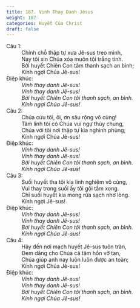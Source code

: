 ```yaml
---
title: 187. Vinh Thay Danh Jêsus
weight: 187
categories: Huyết Của Christ
draft: false
---
```

<dl><dt>Câu 1:</dt><dd data-verse="1">Chính chỗ thập tự xưa Jê-sus treo mình, <br/>Nay tôi xin Chúa xóa muôn tội trắng tinh. <br/>Bởi huyết Chiên Con tâm thanh sạch an bình; <br/>Kính ngợi Chúa Jê-sus! </dd><dt>Điệp khúc:</dt><dd data-chorus="1"><em>Vinh thay danh Jê-sus! <br/>Vinh thay danh Jê-sus! <br/>Bởi huyết Chiên Con tôi thanh sạch, an bình. <br/>Kính ngợi Chúa Jê-sus! </em></dd><dt>Câu 2:</dt><dd data-verse="2">Chúa cứu tôi, ôi, ơn sâu rộng vô cùng! <br/>Tâm linh tôi có Chúa vui ngự thủy chung, <br/>Chúa với tôi nơi thập tự kia nghinh phùng; <br/>Kính ngợi Chúa Jê-sus! </dd><dt>Điệp khúc:</dt><dd data-chorus="1"><em>Vinh thay danh Jê-sus! <br/>Vinh thay danh Jê-sus! <br/>Bởi huyết Chiên Con tôi thanh sạch, an bình. <br/>Kính ngợi Chúa Jê-sus! </em></dd><dt>Câu 3:</dt><dd data-verse="3">Suối huyết tha tội kia linh nghiệm vô cùng, <br/>Vui thay trong suối ấy tôi gội tắm xong. <br/>Chỉ suối huyết kia mong rửa sạch nhơ lòng. <br/>Kính ngợi Jê-sus! </dd><dt>Điệp khúc:</dt><dd data-chorus="1"><em>Vinh thay danh Jê-sus! <br/>Vinh thay danh Jê-sus! <br/>Bởi huyết Chiên Con tôi thanh sạch, an bình. <br/>Kính ngợi Chúa Jê-sus! </em></dd><dt>Câu 4:</dt><dd data-verse="4">Hãy đến nơi mạch huyết Jê-sus tuôn tràn, <br/>Đem dâng cho Chúa cả tâm hồn vỡ tan, <br/>Chúa giúp anh nay luôn luôn được an toàn; <br/>Kính ngợi Chúa Jê-sus! </dd><dt>Điệp khúc:</dt><dd data-chorus="1"><em>Vinh thay danh Jê-sus! <br/>Vinh thay danh Jê-sus! <br/>Bởi huyết Chiên Con tôi thanh sạch, an bình. <br/>Kính ngợi Chúa Jê-sus! </em></dd></dl>